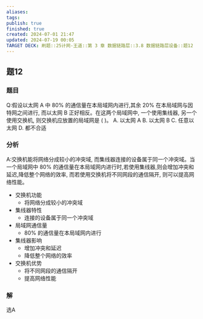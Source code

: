 ```yaml
---
aliases: 
tags: 
publish: true
finished: true
created: 2024-07-01 21:47
updated: 2024-07-19 00:05
TARGET DECK: 刷题::25计网-王道::第 3 章 数据链路层::3.8 数据链路层设备::题12
---
```


## 题12
### 题目
Q:假设以太网 A 中 ${80}\%$ 的通信量在本局域网内进行,其余 ${20}\%$ 在本局域网与因特网之间进行, 而以太网 B 正好相反。在这两个局域网中, 一个使用集线器, 另一个使用交换机, 则交换机应放置的局域网是 ( )。
A. 以太网 A 
B. 以太网 B 
C. 任意以太网 
D. 都不合适
### 分析
A:交换机能将网络分成较小的冲突域, 而集线器连接的设备属于同一个冲突域。当一个局域网中 ${80}\%$ 的通信量在本局域网内进行时,若使用集线器,则会增加冲突和延迟,降低整个网络的效率, 而若使用交换机将不同网段的通信隔开, 则可以提高网络性能。
- 交换机功能
  - 将网络分成较小的冲突域
- 集线器特性
  - 连接的设备属于同一个冲突域
- 局域网通信量
  - ${80}\%$ 的通信量在本局域网内进行
- 集线器影响
  - 增加冲突和延迟
  - 降低整个网络的效率
- 交换机优势
  - 将不同网段的通信隔开
  - 提高网络性能
### 解
选A
<!--ID: 1721329160064-->
